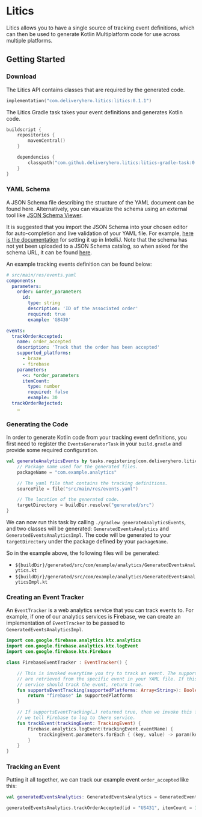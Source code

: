 # Litics

Litics allows you to have a single source of tracking event definitions, which can then be used to generate Kotlin Multiplatform code for use across multiple platforms.

## Getting Started

### Download

The Litics API contains classes that are required by the generated code.

```kotlin
implementation("com.deliveryhero.litics:litics:0.1.1")
```

The Litics Gradle task takes your event definitions and generates Kotlin code.

```kotlin
buildscript {
    repositories {
        mavenCentral()
    }

    dependencies {
        classpath("com.github.deliveryhero.litics:litics-gradle-task:0.1.1")
    }
}
```

### YAML Schema

A JSON Schema file describing the structure of the YAML document can be found here. Alternatively, you can visualize the schema using an external tool like [JSON Schema Viewer](https://json-schema.app/view/%23?url=https%3A%2F%2Fraw.githubusercontent.com%2Fdeliveryhero%2Flitics%2Fmaster%2Flitics.schema.json).

It is suggested that you import the JSON Schema into your chosen editor for auto-completion and live validation of your YAML file. For example, [here is the documentation](https://www.jetbrains.com/help/idea/json.html#ws_json_schema_add_custom) for setting it up in IntelliJ. Note that the schema has not yet been uploaded to a JSON Schema catalog, so when asked for the schema URL, it can be found [here](https://raw.githubusercontent.com/deliveryhero/litics/master/litics.schema.json).

An example tracking events definition can be found below:

```yaml
# src/main/res/events.yaml
components:
  parameters:
    order: &order_parameters
      id:
        type: string
        description: 'ID of the associated order'
        required: true
        example: 'GB430'

events:
  trackOrderAccepted:
    name: order_accepted
    description: 'Track that the order has been accepted'
    supported_platforms:
      - braze
      - firebase
    parameters:
      <<: *order_parameters
      itemCount:
        type: number
        required: false
        example: 30
  trackOrderRejected:
    …
```

### Generating the Code

In order to generate Kotlin code from your tracking event definitions, you first need to register the `EventsGeneratorTask` in your `build.gradle` and provide some required configuration.

```kotlin
val generateAnalyticsEvents by tasks.registering(com.deliveryhero.litics.EventsGeneratorTask::class) {
    // Package name used for the generated files.
    packageName = "com.example.analytics"

    // The yaml file that contains the tracking definitions.
    sourceFile = file("src/main/res/events.yaml")

    // The location of the generated code.
    targetDirectory = buildDir.resolve("generated/src")
}
```

We can now run this task by calling `./gradlew generateAnalyticsEvents`, and two classes will be generated: `GeneratedEventsAnalytics` and `GeneratedEventsAnalyticsImpl`. The code will be generated to your `targetDirectory` under the package defined by your `packageName`.

So in the example above, the following files will be generated:

- `${buildDir}/generated/src/com/example/analytics/GeneratedEventsAnalytics.kt`
- `${buildDir}/generated/src/com/example/analytics/GeneratedEventsAnalyticsImpl.kt`

### Creating an Event Tracker

An `EventTracker` is a web analytics service that you can track events to. For example, if one of our analytics services is Firebase, we can create an implementation of `EventTracker` to be passed to `GeneratedEventsAnalyticsImpl`.

```kotlin
import com.google.firebase.analytics.ktx.analytics
import com.google.firebase.analytics.ktx.logEvent
import com.google.firebase.ktx.Firebase

class FirebaseEventTracker : EventTracker() {

    // This is invoked everytime you try to track an event. The supportedPlatforms 
    // are retrieved from the specific event in your YAML file. If this analytics 
    // service should track the event, return true.
    fun supportsEventTracking(supportedPlatforms: Array<String>): Boolean {
        return "firebase" in supportedPlatforms
    }

    // If supportsEventTracking(…) returned true, then we invoke this function, where 
    // we tell Firebase to log to there service.
    fun trackEvent(trackingEvent: TrackingEvent) {
        Firebase.analytics.logEvent(trackingEvent.eventName) {
            trackingEvent.parameters.forEach { (key, value) -> param(key, value) }
        }
    }
}
```

### Tracking an Event

Putting it all together, we can track our example event `order_accepted` like this:

```kotlin
val generatedEventsAnalytics: GeneratedEventsAnalytics = GeneratedEventsAnalyticsImpl(arrayOf(FirebaseEventTracker(), BrazeEventTracker()))

generatedEventsAnalytics.trackOrderAccepted(id = "US431", itemCount = 30)
```
